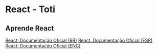 # React - Toti

## Aprende React

[React: Documentação Oficial (BR)](https://pt-br.reactjs.org/tutorial/tutorial.html)
[React: Documentação Oficial (ESP)](https://es.reactjs.org/tutorial/tutorial.html)
[React: Documentação Oficial (ENG)](https://reactjs.org/tutorial/tutorial.html)
